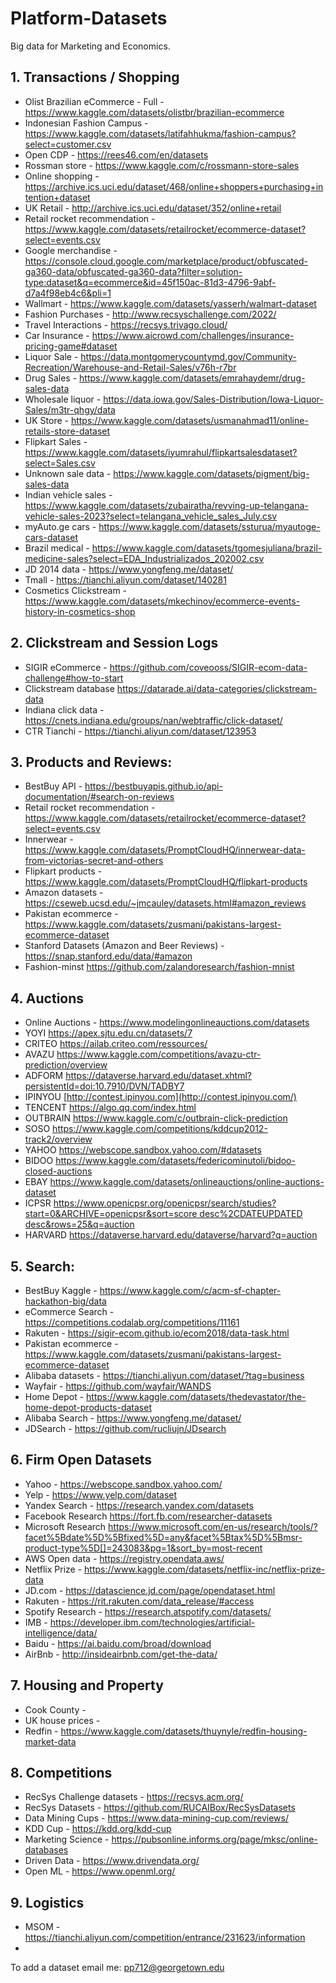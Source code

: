 # Platform-Datasets
Big data for Marketing and Economics.

## 1. Transactions / Shopping

- Olist Brazilian eCommerce - Full - https://www.kaggle.com/datasets/olistbr/brazilian-ecommerce
- Indonesian Fashion Campus - https://www.kaggle.com/datasets/latifahhukma/fashion-campus?select=customer.csv
- Open CDP - https://rees46.com/en/datasets
- Rossman store - https://www.kaggle.com/c/rossmann-store-sales
- Online shopping - https://archive.ics.uci.edu/dataset/468/online+shoppers+purchasing+intention+dataset
- UK Retail - http://archive.ics.uci.edu/dataset/352/online+retail
- Retail rocket recommendation - https://www.kaggle.com/datasets/retailrocket/ecommerce-dataset?select=events.csv
- Google merchandise - https://console.cloud.google.com/marketplace/product/obfuscated-ga360-data/obfuscated-ga360-data?filter=solution-type:dataset&q=ecommerce&id=45f150ac-81d3-4796-9abf-d7a4f98eb4c6&pli=1
- Wallmart - https://www.kaggle.com/datasets/yasserh/walmart-dataset
- Fashion Purchases - http://www.recsyschallenge.com/2022/
- Travel Interactions - https://recsys.trivago.cloud/
- Car Insurance - https://www.aicrowd.com/challenges/insurance-pricing-game#dataset
- Liquor Sale - https://data.montgomerycountymd.gov/Community-Recreation/Warehouse-and-Retail-Sales/v76h-r7br
- Drug Sales - https://www.kaggle.com/datasets/emrahaydemr/drug-sales-data
- Wholesale liquor - https://data.iowa.gov/Sales-Distribution/Iowa-Liquor-Sales/m3tr-qhgy/data
- UK Store - https://www.kaggle.com/datasets/usmanahmad11/online-retails-store-dataset
- Flipkart Sales - https://www.kaggle.com/datasets/iyumrahul/flipkartsalesdataset?select=Sales.csv
- Unknown sale data - https://www.kaggle.com/datasets/pigment/big-sales-data
- Indian vehicle sales - https://www.kaggle.com/datasets/zubairatha/revving-up-telangana-vehicle-sales-2023?select=telangana_vehicle_sales_July.csv
- myAuto.ge cars - https://www.kaggle.com/datasets/ssturua/myautoge-cars-dataset
- Brazil medical - https://www.kaggle.com/datasets/tgomesjuliana/brazil-medicine-sales?select=EDA_Industrializados_202002.csv
- JD 2014 data - https://www.yongfeng.me/dataset/
- Tmall - https://tianchi.aliyun.com/dataset/140281
- Cosmetics Clickstream - https://www.kaggle.com/datasets/mkechinov/ecommerce-events-history-in-cosmetics-shop


## 2. Clickstream and Session Logs
- SIGIR eCommerce - https://github.com/coveooss/SIGIR-ecom-data-challenge#how-to-start
- Clickstream database https://datarade.ai/data-categories/clickstream-data
- Indiana click data - https://cnets.indiana.edu/groups/nan/webtraffic/click-dataset/
- CTR Tianchi - https://tianchi.aliyun.com/dataset/123953

## 3. Products and Reviews:

- BestBuy API - https://bestbuyapis.github.io/api-documentation/#search-on-reviews
- Retail rocket recommendation - https://www.kaggle.com/datasets/retailrocket/ecommerce-dataset?select=events.csv
- Innerwear - https://www.kaggle.com/datasets/PromptCloudHQ/innerwear-data-from-victorias-secret-and-others
- Flipkart products - https://www.kaggle.com/datasets/PromptCloudHQ/flipkart-products
- Amazon datasets - https://cseweb.ucsd.edu/~jmcauley/datasets.html#amazon_reviews
- Pakistan ecommerce - https://www.kaggle.com/datasets/zusmani/pakistans-largest-ecommerce-dataset
- Stanford Datasets (Amazon and Beer Reviews) - https://snap.stanford.edu/data/#amazon
- Fashion-minst https://github.com/zalandoresearch/fashion-mnist

## 4. Auctions 
- Online Auctions - https://www.modelingonlineauctions.com/datasets
- YOYI https://apex.sjtu.edu.cn/datasets/7
- CRITEO https://ailab.criteo.com/ressources/
- AVAZU https://www.kaggle.com/competitions/avazu-ctr-prediction/overview
- ADFORM https://dataverse.harvard.edu/dataset.xhtml?persistentId=doi:10.7910/DVN/TADBY7
- IPINYOU  [http://contest.ipinyou.com](http://contest.ipinyou.com/)
- TENCENT https://algo.qq.com/index.html
- OUTBRAIN https://www.kaggle.com/c/outbrain-click-prediction
- SOSO https://www.kaggle.com/competitions/kddcup2012-track2/overview
- YAHOO https://webscope.sandbox.yahoo.com/#datasets
- BIDOO https://www.kaggle.com/datasets/federicominutoli/bidoo-closed-auctions
- EBAY https://www.kaggle.com/datasets/onlineauctions/online-auctions-dataset
- ICPSR [https://www.openicpsr.org/openicpsr/search/studies?start=0&ARCHIVE=openicpsr&sort=score desc%2CDATEUPDATED desc&rows=25&q=auction](https://www.openicpsr.org/openicpsr/search/studies?start=0&ARCHIVE=openicpsr&sort=score%20desc%2CDATEUPDATED%20desc&rows=25&q=auction)
- HARVARD https://dataverse.harvard.edu/dataverse/harvard?q=auction

## 5. Search:

- BestBuy Kaggle - https://www.kaggle.com/c/acm-sf-chapter-hackathon-big/data
- eCommerce Search - https://competitions.codalab.org/competitions/11161
- Rakuten - https://sigir-ecom.github.io/ecom2018/data-task.html
- Pakistan ecommerce - https://www.kaggle.com/datasets/zusmani/pakistans-largest-ecommerce-dataset
- Alibaba datasets - https://tianchi.aliyun.com/dataset/?tag=business
- Wayfair - https://github.com/wayfair/WANDS
- Home Depot - https://www.kaggle.com/datasets/thedevastator/the-home-depot-products-dataset
- Alibaba Search - https://www.yongfeng.me/dataset/
- JDSearch - https://github.com/rucliujn/JDsearch

## 6. Firm Open Datasets

- Yahoo - https://webscope.sandbox.yahoo.com/
- Yelp - https://www.yelp.com/dataset
- Yandex Search - https://research.yandex.com/datasets
- Facebook Research https://fort.fb.com/researcher-datasets
- Microsoft Research https://www.microsoft.com/en-us/research/tools/?facet%5Bdate%5D%5Bfixed%5D=any&facet%5Btax%5D%5Bmsr-product-type%5D[]=243083&pg=1&sort_by=most-recent
- AWS Open data - https://registry.opendata.aws/
- Netflix Prize - https://www.kaggle.com/datasets/netflix-inc/netflix-prize-data
- JD.com - https://datascience.jd.com/page/opendataset.html
- Rakuten - https://rit.rakuten.com/data_release/#access
- Spotify Research - https://research.atspotify.com/datasets/
- IMB - https://developer.ibm.com/technologies/artificial-intelligence/data/
- Baidu - https://ai.baidu.com/broad/download
- AirBnb - http://insideairbnb.com/get-the-data/

## 7. Housing and Property

- Cook County -
- UK house prices -
- Redfin - https://www.kaggle.com/datasets/thuynyle/redfin-housing-market-data


## 8. Competitions
- RecSys Challenge datasets - https://recsys.acm.org/
- RecSys Datasets - https://github.com/RUCAIBox/RecSysDatasets
- Data Mining Cups - https://www.data-mining-cup.com/reviews/
- KDD Cup - https://kdd.org/kdd-cup
- Marketing Science - https://pubsonline.informs.org/page/mksc/online-databases
- Driven Data - https://www.drivendata.org/
- Open ML - https://www.openml.org/
  

## 9. Logistics
- MSOM - https://tianchi.aliyun.com/competition/entrance/231623/information
- 
  
To add a dataset email me: pp712@georgetown.edu
